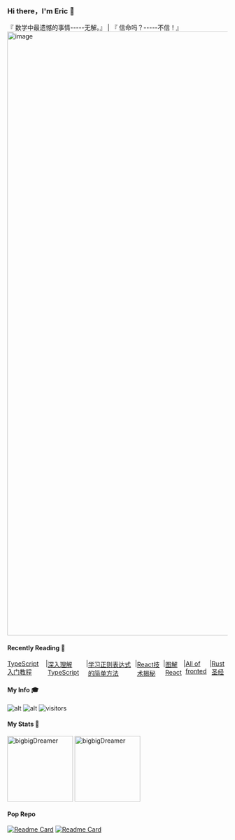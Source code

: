 ### Hi there，I'm Eric 👋

<div>
<a>『 数学中最遗憾的事情-----无解。』</a>
  <a> | </a>
  <a>『 信命吗？-----不信！』</a>
</div>

<img width="1380" alt="image" src="https://user-images.githubusercontent.com/39019913/149952394-9810caa3-f57a-4169-8d71-d3fd7b6876da.png">


#### Recently Reading :page_with_curl:

<div style="display: flex;">
  <a style="margin-right: 6px" href="https://ts.xcatliu.com/">TypeScript入门教程</a>
  <a> | </a>
  <a style="margin-right: 6px" href="https://jkchao.github.io/typescript-book-chinese/project/compilationContext.html#tsconfig-json">深入理解TypeScript</a>
    <a> | </a>
  <a href="https://github.com/cdoco/learn-regex-zh">学习正则表达式的简单方法</a>
  <a> | </a>
  <a href="https://react.iamkasong.com/#%E5%AF%BC%E5%AD%A6%E8%A7%86%E9%A2%91">React技术揭秘</a>
    <a> | </a>
    <a href="https://github.com/7kms/react-illustration-series">图解React</a>
      <a> | </a>
      <a href="https://github.com/KieSun/all-of-frontend">All of fronted</a>
  <a> | </a>
  <a href="https://course.rs/basic/variable.html">Rust圣经</a>
</div>

#### My Info :mortar_board:
![alt](https://img.shields.io/github/followers/bigbigDreamer?style=social)
![alt](https://img.shields.io/github/stars/bigbigDreamer?style=social)
![visitors](https://visitor-badge.glitch.me/badge?page_id=bigbigDreamer)
#### My Stats :page_facing_up:

<p>
<img align="center" src="https://github-readme-stats.vercel.app/api?username=bigbigDreamer&show_icons=true&theme=dark&card_width=500" alt="bigbigDreamer" height="150" />

<img align="center" src="https://github-readme-stats.vercel.app/api/top-langs/?username=bigbigDreamer&layout=compact&langs_count=8&theme=dark&card_width=500" alt="bigbigDreamer" height="150px" />
</p>

#### Pop Repo

[![Readme Card](https://github-readme-stats.vercel.app/api/pin/?username=myNameIsDu&repo=aktiv&theme=dark)](https://githvub.com/anuraghazra/github-readme-stats)
[![Readme Card](https://github-readme-stats.vercel.app/api/pin/?username=sunface&repo=rust-course&theme=dark)](https://githvub.com/anuraghazra/github-readme-stats)

